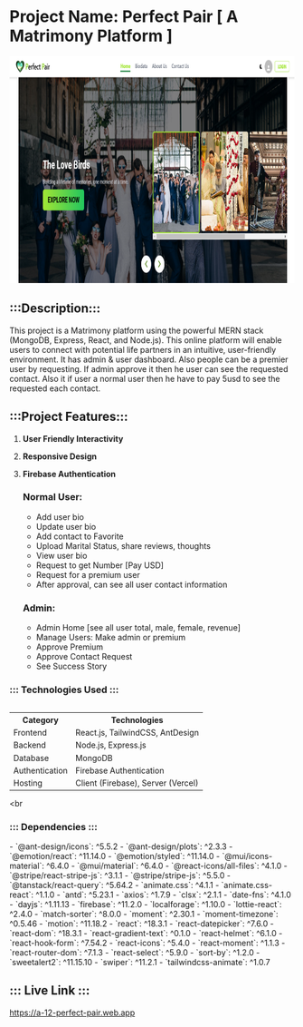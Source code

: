  # Project Name: Perfect Pair [ A Matrimony Platform ]
 <div align="center">
  <img height="400" width="100%" src="https://github.com/Chitra35006/5_practice/blob/7b7ec840d4041c8fb9027636d689a1d6f2f1eb08/pp.png" />
</div>

## :::Description:::
This project is a Matrimony platform using the powerful MERN stack (MongoDB, Express, React, and Node.js). This online platform will enable users to connect with potential life partners in an intuitive, user-friendly environment. It has admin & user dashboard. Also people can be a premier user by requesting. If admin approve it then he user can see the requested contact. Also it if user a normal user then he have to pay 5usd to see the requested each contact.

## :::Project Features:::
1. **User Friendly Interactivity**
2. **Responsive Design**
3. **Firebase Authentication**

    ### Normal User:
    - Add user bio
    - Update user bio
    - Add contact to Favorite 
    - Upload Marital Status, share reviews, thoughts
    - View user bio
    - Request to get Number [Pay USD]
    - Request for a premium user
    - After approval, can see all user contact information

    ### Admin:
    - Admin Home [see all user total, male, female, revenue]
    - Manage Users: Make admin or premium
    - Approve Premium
    - Approve Contact Request
    - See Success Story

      

<h3 align="left">::: Technologies Used :::</h3>

<table align="left" width="100%">
  <tr>
    <th>Category</th>
    <th>Technologies</th>
  </tr>
  <tr>
    <td>Frontend</td>
    <td>React.js, TailwindCSS, AntDesign</td>
  </tr>
  <tr>
    <td>Backend</td>
    <td>Node.js, Express.js</td>
  </tr>
  <tr>
    <td>Database</td>
    <td>MongoDB</td>
  </tr>
  <tr>
    <td>Authentication</td>
    <td>Firebase Authentication</td>
  </tr>
  <tr>
    <td>Hosting</td>
    <td>Client (Firebase), Server (Vercel)</td>
  </tr>
</table>

<br><br


<h3 align="left">::: Dependencies :::</h3>
- `@ant-design/icons`: ^5.5.2
- `@ant-design/plots`: ^2.3.3
- `@emotion/react`: ^11.14.0
- `@emotion/styled`: ^11.14.0
- `@mui/icons-material`: ^6.4.0
- `@mui/material`: ^6.4.0
- `@react-icons/all-files`: ^4.1.0
- `@stripe/react-stripe-js`: ^3.1.1
- `@stripe/stripe-js`: ^5.5.0
- `@tanstack/react-query`: ^5.64.2
- `animate.css`: ^4.1.1
- `animate.css-react`: ^1.1.0
- `antd`: ^5.23.1
- `axios`: ^1.7.9
- `clsx`: ^2.1.1
- `date-fns`: ^4.1.0
- `dayjs`: ^1.11.13
- `firebase`: ^11.2.0
- `localforage`: ^1.10.0
- `lottie-react`: ^2.4.0
- `match-sorter`: ^8.0.0
- `moment`: ^2.30.1
- `moment-timezone`: ^0.5.46
- `motion`: ^11.18.2
- `react`: ^18.3.1
- `react-datepicker`: ^7.6.0
- `react-dom`: ^18.3.1
- `react-gradient-text`: ^0.1.0
- `react-helmet`: ^6.1.0
- `react-hook-form`: ^7.54.2
- `react-icons`: ^5.4.0
- `react-moment`: ^1.1.3
- `react-router-dom`: ^7.1.3
- `react-select`: ^5.9.0
- `sort-by`: ^1.2.0
- `sweetalert2`: ^11.15.10
- `swiper`: ^11.2.1
- `tailwindcss-animate`: ^1.0.7



## ::: Live Link :::
 https://a-12-perfect-pair.web.app
